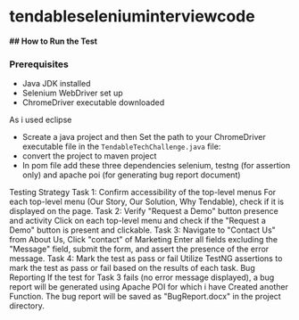# tendableseleniuminterviewcode

**## How to Run the Test** 

### Prerequisites
- Java JDK installed
- Selenium WebDriver set up
- ChromeDriver executable downloaded

As i used eclipse 
- Screate a java project and then Set the path to your ChromeDriver executable file in the `TendableTechChallenge.java` file:
- convert the project to maven project
- In pom file add these three dependencies selenium, testng (for assertion only) and apache poi (for generating bug report document)

Testing Strategy
Task 1: Confirm accessibility of the top-level menus
For each top-level menu (Our Story, Our Solution, Why Tendable), check if it is displayed on the page.
Task 2: Verify "Request a Demo" button presence and activity
Click on each top-level menu and check if the "Request a Demo" button is present and clickable.
Task 3: Navigate to "Contact Us" from About Us, Click "contact" of Marketing
Enter all fields excluding the "Message" field, submit the form, and assert the presence of the error message.
Task 4: Mark the test as pass or fail
Utilize TestNG assertions to mark the test as pass or fail based on the results of each task.
Bug Reporting
If the test for Task 3 fails (no error message displayed), a bug report will be generated using Apache POI for which i have Created another Function. The bug report will be saved as "BugReport.docx" in the project directory.
